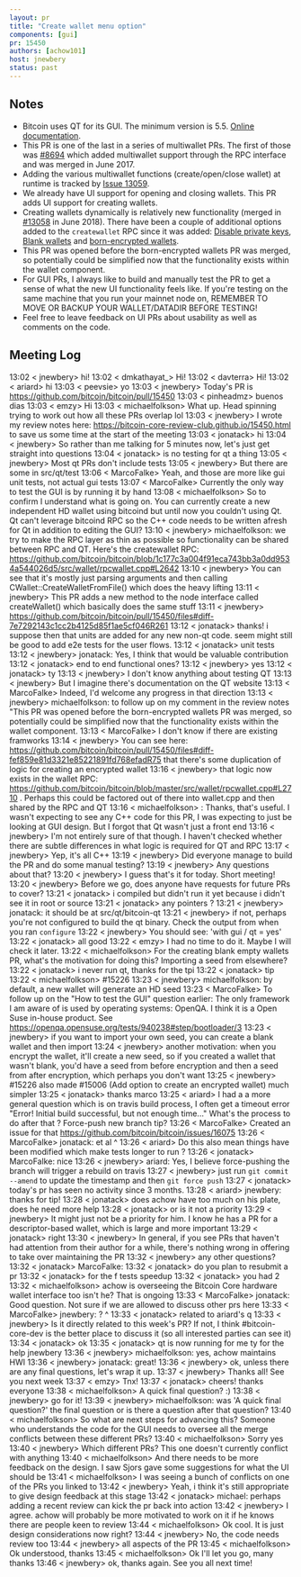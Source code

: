 ```yaml
---
layout: pr
title: "Create wallet menu option"
components: [gui]
pr: 15450
authors: [achow101]
host: jnewbery
status: past
---
```


## Notes

- Bitcoin uses QT for its GUI. The minimum version is 5.5. [Online documentation](https://doc.qt.io/archives/qt-5.5/index.html).
- This PR is one of the last in a series of multiwallet PRs. The first of those was [#8694](https://github.com/bitcoin/bitcoin/pull/8694) which added multiwallet support through the RPC interface and was merged in June 2017.
- Adding the various multiwallet functions (create/open/close wallet) at runtime is tracked by [Issue 13059](https://github.com/bitcoin/bitcoin/issues/13059).
- We already have UI support for opening and closing wallets. This PR adds UI support for creating wallets.
- Creating wallets dynamically is relatively new functionality (merged in [#13058](https://github.com/bitcoin/bitcoin/pull/13058) in June 2018). There have been a couple of additional options added to the `createwallet` RPC since it was added: [Disable private keys](https://github.com/bitcoin/bitcoin/pull/9662), [Blank wallets](https://github.com/bitcoin/bitcoin/pull/15226) and [born-encrypted wallets](https://github.com/bitcoin/bitcoin/pull/15006).
- This PR was opened before the born-encrypted wallets PR was merged, so potentially could be simplified now that the functionality exists within the wallet component.
- For GUI PRs, I always like to build and manually test the PR to get a sense of what the new UI functionality feels like. If you're testing on the same machine that you run your mainnet node on, REMEMBER TO MOVE OR BACKUP YOUR WALLET/DATADIR BEFORE TESTING!
- Feel free to leave feedback on UI PRs about usability as well as comments on the code.

## Meeting Log

13:02 < jnewbery> hi!
13:02 < dmkathayat_> Hi!
13:02 < davterra> Hi!
13:02 < ariard> hi
13:03 < peevsie> yo
13:03 < jnewbery> Today's PR is https://github.com/bitcoin/bitcoin/pull/15450
13:03 < pinheadmz> buenos dias
13:03 < emzy> Hi
13:03 < michaelfolkson> What up. Head spinning trying to work out how all these PRs overlap lol
13:03 < jnewbery> I wrote my review notes here: https://bitcoin-core-review-club.github.io/15450.html to save us some time at the start of the meeting
13:03 < jonatack> hi
13:04 < jnewbery> So rather than me talking for 5 minutes now, let's just get straight into questions
13:04 < jonatack> is no testing for qt a thing
13:05 < jnewbery> Most qt PRs don't include tests
13:05 < jnewbery> But there are some in src/qt/test
13:06 < MarcoFalke> Yeah, and those are more like gui unit tests, not actual gui tests
13:07 < MarcoFalke> Currently the only way to test the GUI is by running it by hand
13:08 < michaelfolkson> So to confirm I understand what is going on. You can currently create a new independent HD wallet using bitcoind but until now you couldn't using Qt. Qt can't leverage bitcoind RPC so the C++ code needs to be written afresh for Qt in addition to editing the GUI?
13:10 < jnewbery> michaelfolkson: we try to make the RPC layer as thin as possible so functionality can be shared between RPC and QT. Here's the createwallet RPC: https://github.com/bitcoin/bitcoin/blob/1c177c3a004f91eca743bb3a0dd9534a544026d5/src/wallet/rpcwallet.cpp#L2642
13:10 < jnewbery> You can see that it's mostly just parsing arguments and then calling CWallet::CreateWalletFromFile() which does the heavy lifting
13:11 < jnewbery> This PR adds a new method to the node interface called createWallet() which basically does the same stuff
13:11 < jnewbery> https://github.com/bitcoin/bitcoin/pull/15450/files#diff-7e7292143c1cc2b4125d85f1ae5cf046R261
13:12 < jonatack> thanks! i suppose then that units are added for any new non-qt code. seem might still be good to add e2e tests for the user flows.
13:12 < jonatack> unit tests
13:12 < jnewbery> jonatack: Yes, I think that would be valuable contribution
13:12 < jonatack> end to end functional ones?
13:12 < jnewbery> yes
13:12 < jonatack> ty
13:13 < jnewbery> I don't know anything about testing QT
13:13 < jnewbery> But I imagine there's documentation on the QT website
13:13 < MarcoFalke> Indeed, I'd welcome any progress in that direction
13:13 < jnewbery> michaelfolkson: to follow up on my comment in the review notes "This PR was opened before the born-encrypted wallets PR was merged, so potentially could be simplified now that the functionality exists within the wallet component.
13:13 < MarcoFalke> I don't know if there are existing framworks
13:14 < jnewbery> You can see here: https://github.com/bitcoin/bitcoin/pull/15450/files#diff-fef859e81d3321e85221891fd768efadR75 that there's some duplication of logic for creating an encrypted wallet
13:16 < jnewbery> that logic now exists in the wallet RPC: https://github.com/bitcoin/bitcoin/blob/master/src/wallet/rpcwallet.cpp#L2710 . Perhaps this could be factored out of there into wallet.cpp and then shared by the RPC and QT
13:16 < michaelfolkson> <jnewbery>: Thanks, that's useful. I wasn't expecting to see any C++ code for this PR, I was expecting to just be looking at GUI design. But I forgot that Qt wasn't just a front end
13:16 < jnewbery> I'm not entirely sure of that though. I haven't checked whether there are subtle differences in what logic is required for QT and RPC
13:17 < jnewbery> Yep, it's all C++
13:19 < jnewbery> Did everyone manage to build the PR and do some manual testing?
13:19 < jnewbery> Any questions about that?
13:20 < jnewbery> I guess that's it for today. Short meeting!
13:20 < jnewbery> Before we go, does anyone have requests for future PRs to cover?
13:21 < jonatack> i compiled but didn't run it yet because i didn't see it in root or source
13:21 < jonatack> any pointers ?
13:21 < jnewbery> jonatack: it should be at src/qt/bitcoin-qt
13:21 < jnewbery> if not, perhaps you're not configured to build the qt binary. Check the output from when you ran `configure`
13:22 < jnewbery> You should see: 'with gui / qt = yes'
13:22 < jonatack> all good
13:22 < emzy> I had no time to do it. Maybe I will check it later.
13:22 < michaelfolkson> For the creating blank empty wallets PR, what's the motivation for doing this? Importing a seed from elsewhere?
13:22 < jonatack> i never run qt, thanks for the tpi
13:22 < jonatack> tip
13:22 < michaelfolkson> #15226
13:23 < jnewbery> michaelfolkson: by default, a new wallet will generate an HD seed
13:23 < MarcoFalke> To follow up on the "How to test the GUI" question earlier: The only framework I am aware of is used by operating systems: OpenQA. I think it is a Open Suse in-house product. See https://openqa.opensuse.org/tests/940238#step/bootloader/3
13:23 < jnewbery> if you want to import your own seed, you can create a blank wallet and then import
13:24 < jnewbery> another motivation: when you encrypt the wallet, it'll create a new seed, so if you created a wallet that wasn't blank, you'd have a seed from before encryption and then a seed from after encryption, which perhaps you don't want
13:25 < jnewbery> #15226 also made #15006 (Add option to create an encrypted wallet) much simpler
13:25 < jonatack> thanks marco
13:25 < ariard> I had a a more general question which is on travis build process, I often get a timeout error "Error! Initial build successful, but not enough time..." What's the process to do after that ? Force-push new branch tip?
13:26 < MarcoFalke> Created an issue for that https://github.com/bitcoin/bitcoin/issues/16075
13:26 < MarcoFalke> jonatack: et al ^
13:26 < ariard> Do this also mean things have been modified which make tests longer to run ?
13:26 < jonatack> MarcoFalke: nice
13:26 < jnewbery> ariard: Yes, I believe force-pushing the branch will trigger a rebuild on travis
13:27 < jnewbery> just run `git commit --amend` to update the timestamp and then `git force push`
13:27 < jonatack> today's pr has seen no activity since 3 months.
13:28 < ariard> jnewbery: thanks for tip!
13:28 < jonatack> does achow have too much on his plate, does he need more help
13:28 < jonatack> or is it not a priority
13:29 < jnewbery> It might just not be a priority for him. I know he has a PR for a descriptor-based wallet, which is large and more important
13:29 < jonatack> right
13:30 < jnewbery> In general, if you see PRs that haven't had attention from their author for a while, there's nothing wrong in offering to take over maintaining the PR
13:32 < jnewbery> any other questions?
13:32 < jonatack> MarcoFalke:
13:32 < jonatack> do you plan to resubmit a pr
13:32 < jonatack> for the f tests speedup
13:32 < jonatack> you had 2
13:32 < michaelfolkson> achow is overseeing the Bitcoin Core hardware wallet interface too isn't he? That is ongoing
13:33 < MarcoFalke> jonatack: Good question. Not sure if we are allowed to discuss other prs here
13:33 < MarcoFalke> jnewbery: ? ^
13:33 < jonatack> related to ariard's q
13:33 < jnewbery> Is it directly related to this week's PR? If not, I think #bitcoin-core-dev is the better place to discuss it (so all interested parties can see it)
13:34 < jonatack> ok
13:35 < jonatack> qt is now running for me ty for the help jnewbery
13:36 < jnewbery> michaelfolkson: yes, achow maintains HWI
13:36 < jnewbery> jonatack: great!
13:36 < jnewbery> ok, unless there are any final questions, let's wrap it up.
13:37 < jnewbery> Thanks all! See you next week
13:37 < emzy> Tnx!
13:37 < jonatack> cheers! thanks everyone
13:38 < michaelfolkson> A quick final question? :)
13:38 < jnewbery> go for it!
13:39 < jnewbery> michaelfolkson: was 'A quick final question?' the final question or is there a question after that question?
13:40 < michaelfolkson> So what are next steps for advancing this? Someone who understands the code for the GUI needs to oversee all the merge conflicts between these different PRs?
13:40 < michaelfolkson> Sorry yes
13:40 < jnewbery> Which different PRs? This one doesn't currently conflict with anything
13:40 < michaelfolkson> And there needs to be more feedback on the design. I saw Sjors gave some suggestions for what the UI should be
13:41 < michaelfolkson> I was seeing a bunch of conflicts on one of the PRs you linked to
13:42 < jnewbery> Yeah, i think it's still appropriate to give design feedback at this stage
13:42 < jonatack> michael: perhaps adding a recent review can kick the pr back into action
13:42 < jnewbery> I agree. achow will probably be more motivated to work on it if he knows there are people keen to review
13:44 < michaelfolkson> Ok cool. It is just design considerations now right?
13:44 < jnewbery> No, the code needs review too
13:44 < jnewbery> all aspects of the PR
13:45 < michaelfolkson> Ok understood, thanks
13:45 < michaelfolkson> Ok I'll let you go, many thanks
13:46 < jnewbery> ok, thanks again. See you all next time!

